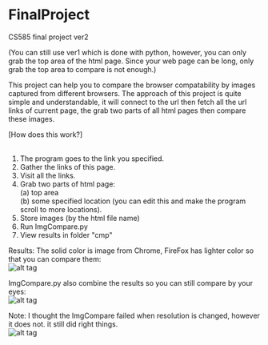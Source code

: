 # FinalProject
CS585 final project ver2</br>

(You can still use ver1 which is done with python, however, you can only grab the top area of the html page. Since your web page can be long, only grab the top area to compare is not enough.)</br>

This project can help you to compare the browser compatability by images captured from different browsers. The approach of this project is quite simple and understandable, it will connect to the url then fetch all the url links of current page, the grab two parts of all html pages then compare these images.</br>

[How does this work?]</br></br>
1. The program goes to the link you specified. </br>
2. Gather the links of this page. </br>
3. Visit all the links.</br>
4. Grab two parts of html page:</br>
   (a) top area</br>
   (b) some specified location (you can edit this and make the program scroll to more locations).</br>
5. Store images (by the html file name)</br>
6. Run ImgCompare.py</br>
7. View results in folder "cmp"</br>

Results:
The solid color is image from Chrome, FireFox has lighter color so that you can compare them:</br>
![alt tag](https://raw.githubusercontent.com/H-yang/FinalProject/master/585Proj/cmp/contact-scroll.png-diff.png)

ImgCompare.py also combine the results so you can still compare by your eyes:</br>
![alt tag](https://raw.githubusercontent.com/H-yang/FinalProject/master/585Proj/cmp/contact-scroll.png.png)

Note: I thought the ImgCompare failed when resolution is changed, however it does not. it still did right things.</br>
![alt tag](http://i.imgur.com/SS8xUz6.png)
